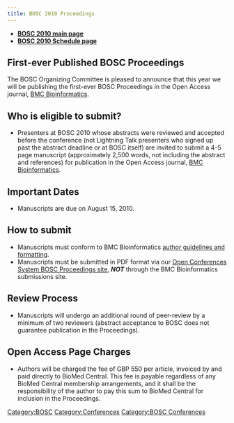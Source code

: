 ```yaml
---
title: BOSC 2010 Proceedings
---
```


-   **[ BOSC 2010 main page](BOSC_2010 "wikilink")**
-   **[ BOSC 2010 Schedule page](BOSC_2010_Schedule "wikilink")**

First-ever Published BOSC Proceedings
-------------------------------------

The BOSC Organizing Committee is pleased to announce that this year we
will be publishing the first-ever BOSC Proceedings in the Open Access
journal, [BMC
Bioinformatics](http://www.biomedcentral.com/bmcbioinformatics/).

Who is eligible to submit?
--------------------------

-   Presenters at BOSC 2010 whose abstracts were reviewed and accepted
    before the conference (not Lightning Talk presenters who signed up
    past the abstract deadline or at BOSC itself) are invited to submit
    a 4-5 page manuscript (approximately 2,500 words, not including the
    abstract and references) for publication in the Open Access journal,
    [BMC
    Bioinformatics](http://www.biomedcentral.com/bmcbioinformatics/).

Important Dates
---------------

-   Manuscripts are due on August 15, 2010.

How to submit
-------------

-   Manuscripts must conform to BMC Bioinformatics [ author guidelines
    and
    formatting](Media:Instructions_for_authors_-_BMC_-_Appendix_A.pdf "wikilink").
-   Manuscripts must be submitted in PDF format via our [Open
    Conferences System BOSC Proceedings
    site](http://events.open-bio.org/BOSC2010-Proceedings/openconf.php),
    ***NOT*** through the BMC Bioinformatics submissions site.

Review Process
--------------

-   Manuscripts will undergo an additional round of peer-review by a
    minimum of two reviewers (abstract acceptance to BOSC does not
    guarantee publication in the Proceedings).

Open Access Page Charges
------------------------

-   Authors will be charged the fee of GBP 550 per article, invoiced by
    and paid directly to BioMed Central. This fee is payable regardless
    of any BioMed Central membership arrangements, and it shall be the
    responsibility of the author to pay this sum to BioMed Central for
    inclusion in the Proceedings.

<Category:BOSC> <Category:Conferences> [Category:BOSC
Conferences](Category:BOSC_Conferences "wikilink")
